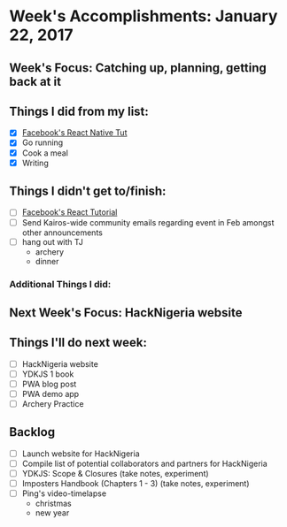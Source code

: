 # Week's Accomplishments: January 22, 2017

## Week's Focus: Catching up, planning, getting back at it

## Things I did from my list:
- [x] [Facebook's React Native
  Tut](https://facebook.github.io/react-native/)
- [x] Go running
- [x] Cook a meal
- [x] Writing

## Things I didn't get to/finish:
- [ ] [Facebook's React Tutorial](https://facebook.github.io/react)
- [ ] Send Kairos-wide community emails regarding event in Feb amongst other
  announcements
- [ ] hang out with TJ
  - archery
  - dinner

### Additional Things I did:

## Next Week's Focus: HackNigeria website

## Things I'll do next week:
- [ ] HackNigeria website
- [ ] YDKJS 1 book
- [ ] PWA blog post
- [ ] PWA demo app
- [ ] Archery Practice

## Backlog
- [ ] Launch website for HackNigeria
- [ ] Compile list of potential collaborators and partners for HackNigeria
- [ ] YDKJS: Scope & Closures (take notes, experiment)
- [ ] Imposters Handbook (Chapters 1 - 3) (take notes, experiment)
- [ ] Ping's video-timelapse
  - christmas
  - new year
